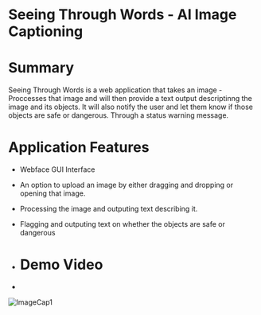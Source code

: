 # Seeing Through Words - AI Image Captioning

# Summary 

Seeing Through Words is a web application that takes an image - Proccesses that image and will then provide a text output descriptinng the image and its objects. It will also notify the user and let them know if those objects are safe or dangerous. Through a status warning message. 

# Application Features

- Webface GUI Interface
- An option to upload an image by either dragging and dropping or opening that image.
- Processing the image and outputing text describing it.
- Flagging and outputing text on whether the objects are safe or dangerous

- # Demo Video
- 

![ImageCap1](https://github.com/user-attachments/assets/090fadab-9caf-413e-a4b1-f04573c013cf)
